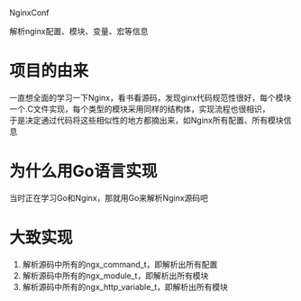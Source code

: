 #
NginxConf

解析nginx配置、模块、变量、宏等信息

# 项目的由来

一直想全面的学习一下Nginx，看书看源码，发现ginx代码规范性很好，每个模块一个.C文件实现，每个类型的模块采用同样的结构体，实现流程也很相识，  
于是决定通过代码将这些相似性的地方都摘出来，如Nginx所有配置、所有模块信息

# 为什么用Go语言实现

当时正在学习Go和Nginx，那就用Go来解析Nginx源码吧

# 大致实现

1. 解析源码中所有的ngx\_command\_t，即解析出所有配置
2. 解析源码中所有的ngx\_module\_t，即解析出所有模块
3. 解析源码中所有的ngx\_http\_variable\_t，即解析出所有模块



